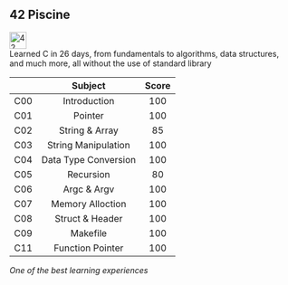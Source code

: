 ## 42 Piscine

<img src="https://github.com/eesuhn/c-piscine-14/assets/102596628/1c7ed51d-6afa-410b-ae89-92557236b064" alt="42 logo" width="30" /> <br>
Learned C in 26 days, from fundamentals to algorithms, data structures, and much more, all without the use of standard library <br> 

|          | Subject                 | Score       |
| :------: | :---------------------: | :---------: |
| C00      | Introduction            | 100         |
| C01      | Pointer                 | 100         |
| C02      | String & Array          | 85          |
| C03      | String Manipulation     | 100         |
| C04      | Data Type Conversion    | 100         |
| C05      | Recursion               | 80          |
| C06      | Argc & Argv             | 100         |
| C07      | Memory Alloction        | 100         |
| C08      | Struct & Header         | 100         |
| C09      | Makefile                | 100         |
| C11      | Function Pointer        | 100         |

<i>One of the best learning experiences</i>
